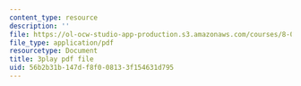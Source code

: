 ```yaml
---
content_type: resource
description: ''
file: https://ol-ocw-studio-app-production.s3.amazonaws.com/courses/8-04-quantum-physics-i-spring-2016/56b2b31b147df8f008133f154631d795_w49WAat6ymk.pdf
file_type: application/pdf
resourcetype: Document
title: 3play pdf file
uid: 56b2b31b-147d-f8f0-0813-3f154631d795
---
```

